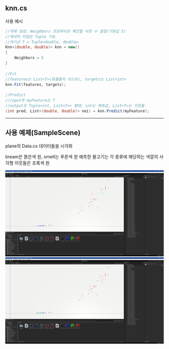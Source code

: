 ## knn.cs

사용 예시
```cs
//객체 생성; Neighbors 프로퍼티로 확인할 이웃 수 결정(기본값 5)
//제네릭 타입은 Tuple 가능
//여기선 T = Tuple<double, double>
Knn<(double, double)> knn = new()
{
    Neighbors = 5
}

//Fit
//features는 List<T>(튜플들의 리스트), targets는 List<int>
knn.Fit(features, targets);

//Predict
//input의 myFeature는 T
//output은 Tuple<int, List<T>> 형태; int는 예측값, List<T>는 이웃들
(int pred, List<(double, double)> nei) = knn.Predict(myFeature);
```

---

## 사용 예제(SampleScene)

plane의 Data.cs
데이터들을 시각화

bream은 붉은색 원, smelt는 푸른색 원
예측한 물고기는 각 종류에 해당하는 색깔의 사각형
이웃들은 초록색 원

![예시 이미지 1](https://github.com/CAU-CapStone/AI_Learning/blob/ml/Captures/red_pred.png)
![예시 이미지 2](https://github.com/CAU-CapStone/AI_Learning/blob/ml/Captures/blue_pred.png)
